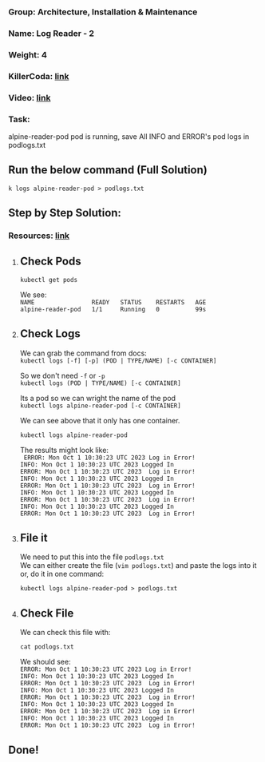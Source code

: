 ### Group: Architecture, Installation & Maintenance
### Name: Log Reader - 2
### Weight: 4
### KillerCoda: [link](https://killercoda.com/sachin/course/CKA/log-reader-1)
### Video: [link](https://www.loom.com/share/9aa809f5e13c46718d481b059d8fda96)
### Task: 
alpine-reader-pod pod is running, save All INFO and ERROR's pod logs in podlogs.txt
## Run the below command (Full Solution)

```
k logs alpine-reader-pod > podlogs.txt
```
## Step by Step Solution:
### Resources: [link](https://kubernetes.io/docs/reference/kubectl/generated/kubectl_logs/)
1. ## Check Pods
   ```
   kubectl get pods
   ```
   We see: <br>
   `NAME                READY   STATUS    RESTARTS   AGE` <br>
   `alpine-reader-pod   1/1     Running   0          99s` <br>
3. ## Check Logs
   We can grab the command from docs: <br> `kubectl logs [-f] [-p] (POD | TYPE/NAME) [-c CONTAINER] ` <br>
   
   So we don't need `-f` or `-p` <br> `kubectl logs (POD | TYPE/NAME) [-c CONTAINER] ` <br>
   
   Its a pod so we can wright the name of the pod<br> `kubectl logs alpine-reader-pod [-c CONTAINER] ` <br>
   
   We can see above that it only has one container. <br>
   ```
   kubectl logs alpine-reader-pod
   ```
   The results might look like: <br>
  ` ERROR: Mon Oct 1 10:30:23 UTC 2023 Log in Error!` <br>
`INFO: Mon Oct 1 10:30:23 UTC 2023 Logged In` <br>
`ERROR: Mon Oct 1 10:30:23 UTC 2023  Log in Error!` <br>
`INFO: Mon Oct 1 10:30:23 UTC 2023 Logged In` <br>
`ERROR: Mon Oct 1 10:30:23 UTC 2023  Log in Error!` <br>
`INFO: Mon Oct 1 10:30:23 UTC 2023 Logged In` <br>
`ERROR: Mon Oct 1 10:30:23 UTC 2023  Log in Error!` <br>
`INFO: Mon Oct 1 10:30:23 UTC 2023 Logged In` <br>
`ERROR: Mon Oct 1 10:30:23 UTC 2023  Log in Error!` <br>
5. ## File it
   We need to put this into the file `podlogs.txt ` <br>
   We can either create the file (``` vim podlogs.txt ```) and paste the logs into it or, do it in one command:
   ```
   kubectl logs alpine-reader-pod > podlogs.txt
   ```
7. ## Check File
    We can check this file with:
   ```
   cat podlogs.txt
   ```
   We should see: <br>
   `ERROR: Mon Oct 1 10:30:23 UTC 2023 Log in Error!` <br>
`INFO: Mon Oct 1 10:30:23 UTC 2023 Logged In ` <br>
`ERROR: Mon Oct 1 10:30:23 UTC 2023  Log in Error!` <br>
`INFO: Mon Oct 1 10:30:23 UTC 2023 Logged In` <br>
`ERROR: Mon Oct 1 10:30:23 UTC 2023  Log in Error!` <br>
`INFO: Mon Oct 1 10:30:23 UTC 2023 Logged In` <br>
`ERROR: Mon Oct 1 10:30:23 UTC 2023  Log in Error!` <br>
`INFO: Mon Oct 1 10:30:23 UTC 2023 Logged In` <br>
`ERROR: Mon Oct 1 10:30:23 UTC 2023  Log in Error!` <br>
## Done!
